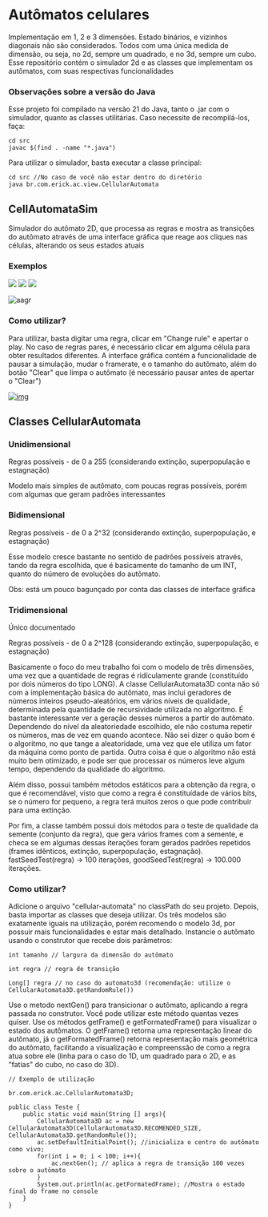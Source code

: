 # Autômatos celulares

Implementação em 1, 2 e 3 dimensões. Estado binários, e vizinhos diagonais não são considerados. Todos com uma única medida de dimensão, ou seja, no 2d, sempre um quadrado, e no 3d, sempre um cubo. Esse repositório contém o simulador 2d e as classes que implementam os autômatos, com suas respectivas funcionalidades

### Observações sobre a versão do Java

Esse projeto foi compilado na versão 21 do Java, tanto o .jar com o simulador, quanto as classes utilitárias. Caso necessite de recompilá-los, faça:

```
cd src
javac $(find . -name "*.java")

```

Para utilizar o simulador, basta executar a classe principal:

```
cd src //No caso de você não estar dentro do diretório
java br.com.erick.ac.view.CellularAutomata
```

## CellAutomataSim

Simulador do autômato 2D, que processa as regras e mostra as transições do autômato através de uma interface gráfica que reage aos cliques nas células, alterando os seus estados atuais

### Exemplos

<div style='display: inline'>

<img src='https://media3.giphy.com/media/v1.Y2lkPTc5MGI3NjExczFqOG1vZWFzMHBjczliam93bDE5aTVmOGljcGNvMGx3NGNodzNiaiZlcD12MV9pbnRlcm5hbF9naWZfYnlfaWQmY3Q9Zw/pQlISDt9EfatURkhdX/giphy.webp'/>

<img src='https://media4.giphy.com/media/v1.Y2lkPTc5MGI3NjExaWY0ZzJreW03cGVldTEzaTMydXp5bjhiMW10bjd5Y2s4bzd4NWhuNCZlcD12MV9pbnRlcm5hbF9naWZfYnlfaWQmY3Q9Zw/51qWIasvThtdDdOK9f/giphy.gif'/>

<img src='https://media2.giphy.com/media/v1.Y2lkPTc5MGI3NjExeGl0cGFtYnAyem90bWNpajF5bno1ZnIxNXR6OHhqbHFjb3BhNjJkZSZlcD12MV9pbnRlcm5hbF9naWZfYnlfaWQmY3Q9Zw/wSTyFH6CK8Sxyf9BRR/giphy.gif'/>

![aagr](https://media0.giphy.com/media/v1.Y2lkPTc5MGI3NjExc3ozdGZ3M3BzaWtqNTg4ZTJoaDl6cXRxZHg1bHNxeTF0c3UzY3h4ZiZlcD12MV9pbnRlcm5hbF9naWZfYnlfaWQmY3Q9Zw/H0rP9IwniQOF7pYVs4/giphy.gif)

### Como utilizar?

Para utilizar, basta digitar uma regra, clicar em "Change rule" e apertar o play. No caso de regras pares, é necessário clicar em alguma célula para obter resultados diferentes. A interface gráfica contém a funcionalidade de pausar a simulação, mudar o framerate, e o tamanho do autômato, além do botão "Clear" que limpa o autômato (é necessário pausar antes de apertar o "Clear")

<a href="https://ibb.co/PWVxkfG"><img src="https://i.ibb.co/gWcyYBZ/img.jpg" alt="img" border="0"></a>

## Classes CellularAutomata

### Unidimensional

Regras possíveis - de 0 a 255 (considerando extinção, superpopulação e estagnação)

Modelo mais simples de autômato, com poucas regras possíveis, porém com algumas que geram padrões interessantes

### Bidimensional

Regras possíveis - de 0 a 2^32 (considerando extinção, superpopulação, e estagnação)

Esse modelo cresce bastante no sentido de padrões possíveis através, tando da regra escolhida, que é basicamente do tamanho de um INT, quanto do número de evoluções do autômato.

Obs: está um pouco bagunçado por conta das classes de interface gráfica

### Tridimensional

Único documentado

Regras possíveis - de 0 a 2^128 (considerando extinção, superpopulação, e estagnação)

Basicamente o foco do meu trabalho foi com o modelo de três dimensões, uma vez que a quantidade de regras é ridículamente grande (constituído por dois números do tipo LONG). A classe
CellularAutomata3D conta não só com a implementação básica do autômato, mas inclui geradores de números inteiros pseudo-aleatórios, em vários níveis de qualidade, determinada pela quantidade
de recursividade utilizada no algoritmo. É bastante interessante ver a geração desses números a partir do autômato. Dependendo do nível da aleatoriedade escolhido, ele não costuma repetir
os números, mas de vez em quando acontece. Não sei dizer o quão bom é o algoritmo, no que tange a aleatoridade, uma vez que ele utiliza um fator da máquina como ponto de partida. Outra coisa
é que o algoritmo não está muito bem otimizado, e pode ser que processar os números leve algum tempo, dependendo da qualidade do algoritmo.

Além disso, possui também métodos estáticos para a obtenção da regra, o que é recomendável, visto que como a regra é constituídade de vários bits, se o número for pequeno, a regra terá muitos
zeros o que pode contribuir para uma extinção.

Por fim, a classe também possui dois métodos para o teste de qualidade da semente (conjunto da regra), que gera vários frames com a semente, e checa se em algumas dessas iterações foram gerados 
padrões repetidos (frames idênticos, extinção, superpopulação, estagnação). fastSeedTest(regra) -> 100 iterações, goodSeedTest(regra) -> 100.000 iterações.

### Como utilizar?

Adicione o arquivo "cellular-automata" no classPath do seu projeto. Depois, basta importar as classes que deseja utilizar.
Os três modelos são exatamente iguais na utilização, porém recomendo o modelo 3d, por possuir mais funcionalidades e estar mais detalhado.
Instancie o autômato usando o construtor que recebe dois parâmetros:

```
int tamanho // largura da dimensão do autômato

int regra // regra de transição

Long[] regra // no caso do automato3d (recomendação: utilize o CellularAutomata3D.getRandomRule())

```

Use o metodo nextGen() para transicionar o autômato, aplicando a regra passada no construtor. Você pode utilizar este método quantas vezes quiser.
Use os métodos getFrame() e getFormatedFrame() para visualizar o estado dos autômatos. O getFrame() retorna uma representação linear do autômato, já o getFormatedFrame() retorna
representação mais geométrica do autômato, facilitando a visualização e compreenssão de como a regra atua sobre ele (linha para o caso do 1D, um quadrado para o 2D, e as "fatias" do cubo, no caso do 3D). 

```
// Exemplo de utilização

br.com.erick.ac.CellularAutomata3D;

public class Teste {
    public static void main(String [] args){
        CellularAutomata3D ac = new CellularAutomata3D(CellularAutomata3D.RECOMENDED_SIZE, CellularAutomata3D.getRandomRule());
        ac.setDefaultInitialPoint(); //inicializa o centro do autômato como vivo;
        for(int i = 0; i < 100; i++){
            ac.nextGen(); // aplica a regra de transição 100 vezes sobre o autômato
        }
        System.out.println(ac.getFormatedFrame); //Mostra o estado final do frame no console
    }
}

```
